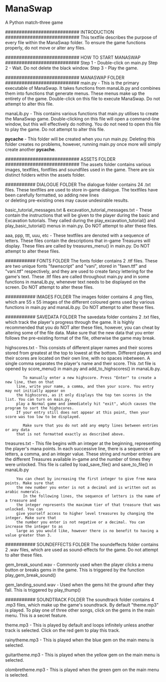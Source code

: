 # ManaSwap
A Python match-three game

########################### INTRODUCTION ###########################
This textfile describes the purpose of every file within the ManaSwap folder.
To ensure the game functions properly, do not move or alter any files.

########################### HOW TO START MANASWAP ###########################
Step 1 - Double-click on main.py
Step 2 - Wait. Do not delete the black window.
Step 3 - Play the game.

########################### MANASWAP FOLDER ###########################
main.py -     This is the primary executable of ManaSwap. It takes functions from manaLib.py
	      and combines them into functions that generate menus. These menus make up the
	      entirety of the game. Double-click on this file to execute ManaSwap.
	      Do not attempt to alter this file.

manaLib.py -  This contains various functions that main.py utilises to create
	      the ManaSwap game. Double-clicking on this file will open a command-line window,
	      but this will effectively do nothing. You do not need to open this file to
	      play the game. Do not attempt to alter this file.

__pycache__ - This folder will be created when you run main.py. Deleting this folder
	      creates no problems, however, running main.py once more will simply create another
	      __pycache__.

########################### ASSETS FOLDER ###########################
The assets folder contains various images, textfiles, fontfiles and soundfiles 
used in the game. There are six distinct folders within the assets folder.

########### DIALOGUE FOLDER
The dialogue folder contains 24 .txt files. These textfiles are used to store
in-game dialogue. The textfiles have been carefully formatted, so adding new lines  
or deleting pre-existing ones may cause undesirable results.

basic_tutorial_messages.txt & excavation_tutorial_messages.txt - These contain the
	      instructions that will be given to the player during the basic and Excavation
	      tutorials. They called during the play_excavation_tutorial() and 
	      play_basic_tutorial() menus in main.py. Do NOT attempt to alter these files.

aaa, ppp, ttt, uuu, etc - These textfiles are denoted with a sequence of letters.
	      These files contain the descriptions that in-game Treasures will display. 
	      These files are called by treasures_menu() in main.py. Do NOT attempt to alter 
        these files.

########### FONTS FOLDER
The fonts folder contains 2 .ttf files. These are two unique fonts "fawnscript"
and "vani", stored in "fawn.ttf" and "vani.ttf" respectively, and they are used
to create fancy lettering for the game's text. These .ttf files are called
throughout main.py and in some functions in manaLib.py, whenever text needs to
be displayed on the screen. Do NOT attempt to alter these files.

########### IMAGES FOLDER
The images folder contains 4 .png files, which are 55 x 55 images of the different
coloured gems used by various functions in main.py and manaLib.py. Do NOT attempt 
to alter these files.

########### SAVEDATA FOLDER
The savedata folder contains 2 .txt files, which track the player's progress
through the game. It is highly recommended that you do NOT alter these files, however, you 
can cheat by altering some of the file data. Make sure that the new data that you enter
follows the pre-existing format of the file, otherwise the game may break.

highscores.txt - This consists of different player names and their scores stored from greatest at the top to 
		 lowest at the bottom. Different players and their scores are located on their own line, with 
		 no spaces inbetween. A single comma separates the player's name and their score. This .txt file
		 is opened by score_menu() in main.py and add_to_highscores() in manaLib.py.

			To manually enter a new highscore. Press "Enter" to create a new line, then on that 
		 line, write your name, a comma, and then your score. You entry may not initially appear on 
		 the highscores, as it only displays the top ten scores in the list. You can turn on main.py, 
		 play a Normal game and immediately hit "exit", which causes the program to sort the highscores. 
		 If your entry still does not appear at this point, then your score was too low to be displayed.

			Make sure that you do not add any empty lines between entries or any data
	   	 that is not formatted exactly as described above. 

treasures.txt  - This file begins with an integer at the beginning, representing the player's mana
		 points. In each successive line, there is a sequence of letters, a comma, and an integer 
		 value. These string and number entries are the different Treasures available in-game
		 and the number of times they were unlocked. This file is called by load_save_file()
		 and save_to_file() in manaLib.py

		 You can cheat by increasing the first integer to give free mana points. Make sure that 
		 the new number you enter is not a decimal and is written out as arabic numerals.
		 	In the following lines, the sequence of letters is the name of a treasure and
		 the integer represents the maximum tier of that treasure that was unlocked. You can
		 give yourself access to higher level treasures by changing the integer. Make sure that
		 the number you enter is not negative or a decimal. You can increase the integer to as
		 large as you would like, however there is no benefit to having a value greater than 3.

########### SOUNDEFFECTS FOLDER
The soundeffects folder contains 2 .wav files, which are used as sound-effects for the game. Do not
attempt to alter these files.

gem_break_sound.wav   - Commonly used when the player clicks a menu button or breaks gems in the game.
			This is triggered by the function play_gem_break_sound()

gem_landing_sound.wav - Used when the gems hit the ground after they fall. This is triggered by
			play_thump()

########### SOUNDTRACK FOLDER
The soundtrack folder contains 4 .mp3 files, which make up the game's soundtrack. By default
"theme.mp3" is played. To play one of three other songs, click on the gems in the main
menu. This is a secret feature.

theme.mp3 	 -  This is played by default and loops infinitely unless another track is selected.
		   Click on the red gem to play this track.

rainytheme.mp3   -  This is played when the blue gem on the main menu is selected. 

guitartheme.mp3  -  This is played when the yellow gem on the main menu is selected.

olombretheme.mp3 -  This is played when the green gem on the main menu is selected.


